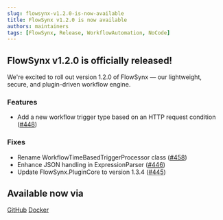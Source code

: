 ```yaml
---
slug: flowsynx-v1.2.0-is-now-available
title: FlowSynx v1.2.0 is now available
authors: maintainers
tags: [FlowSynx, Release, WorkflowAutomation, NoCode]
---
```


## FlowSynx v1.2.0 is officially released!

We're excited to roll out version 1.2.0 of FlowSynx — our lightweight, secure, and plugin-driven workflow engine. 

### Features
- Add a new workflow trigger type based on an HTTP request condition ([#448](https://github.com/flowsynx/flowsynx/issues/448))

### Fixes
- Rename WorkflowTimeBasedTriggerProcessor class ([#458](https://github.com/flowsynx/flowsynx/issues/458))
- Enhance JSON handling in ExpressionParser ([#446](https://github.com/flowsynx/flowsynx/issues/446))
- Update FlowSynx.PluginCore to version 1.3.4 ([#445](https://github.com/flowsynx/flowsynx/issues/445))

## Available now via

<a class="button button--primary button--outline button--lg" href="https://github.com/flowsynx/flowsynx/releases" target="_blank"><i class="fab fa-github"></i> GitHub</a> 
<a class="button button--primary button--outline button--lg" href="https://hub.docker.com/r/flowsynx/flowsynx" target="_blank">Docker</a>
